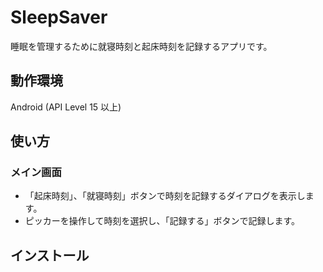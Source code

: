# SleepSaver
睡眠を管理するために就寝時刻と起床時刻を記録するアプリです。

## 動作環境
Android (API Level 15 以上)

## 使い方
### メイン画面
* 「起床時刻」、「就寝時刻」ボタンで時刻を記録するダイアログを表示します。  
* ピッカーを操作して時刻を選択し、「記録する」ボタンで記録します。

## インストール
